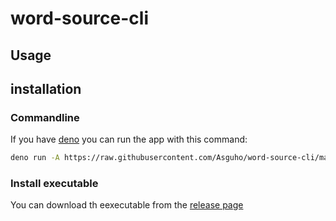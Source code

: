 # word-source-cli
## Usage

## installation
### Commandline
If you have [deno](https://deno.com/) you can run the app with this command:
```bash
deno run -A https://raw.githubusercontent.com/Asguho/word-source-cli/main/main.js
```
### Install executable
You can download th eexecutable from the [release page](https://github.com/Asguho/word-source-cli/releases)
